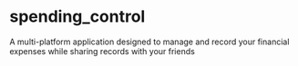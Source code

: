 # spending_control
A multi-platform application designed to manage and record your financial expenses while sharing records with your friends
